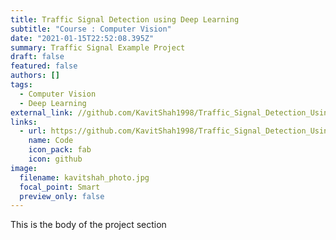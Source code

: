 ```yaml
---
title: Traffic Signal Detection using Deep Learning
subtitle: "Course : Computer Vision"
date: "2021-01-15T22:52:08.395Z"
summary: Traffic Signal Example Project
draft: false
featured: false
authors: []
tags:
  - Computer Vision
  - Deep Learning
external_link: //github.com/KavitShah1998/Traffic_Signal_Detection_Using_Deep_Learning
links:
  - url: https://github.com/KavitShah1998/Traffic_Signal_Detection_Using_Deep_Learning
    name: Code
    icon_pack: fab
    icon: github
image:
  filename: kavitshah_photo.jpg
  focal_point: Smart
  preview_only: false
---
```

This is the body of the project section
